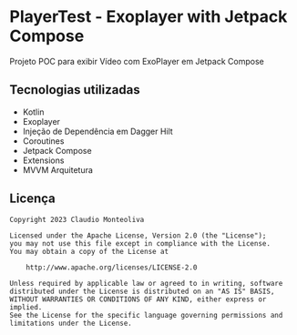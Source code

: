 # PlayerTest - Exoplayer with Jetpack Compose
Projeto POC para exibir Vídeo com ExoPlayer em Jetpack Compose





Tecnologias utilizadas
----------------------------------
- Kotlin
- Exoplayer
- Injeção de Dependência em Dagger Hilt
- Coroutines
- Jetpack Compose
- Extensions
- MVVM Arquitetura


Licença
-------

    Copyright 2023 Claudio Monteoliva

    Licensed under the Apache License, Version 2.0 (the "License");
    you may not use this file except in compliance with the License.
    You may obtain a copy of the License at

        http://www.apache.org/licenses/LICENSE-2.0

    Unless required by applicable law or agreed to in writing, software
    distributed under the License is distributed on an "AS IS" BASIS,
    WITHOUT WARRANTIES OR CONDITIONS OF ANY KIND, either express or implied.
    See the License for the specific language governing permissions and
    limitations under the License.
